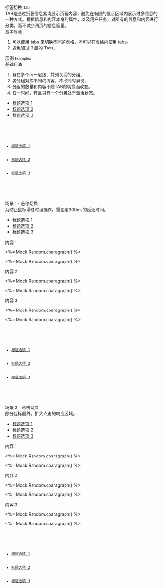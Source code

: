 <div class="mb40">
    <div class="fontsize-20">标签切换 <small>Tab</small></div>
    <div class="color-999 mt4">TAB是通过折叠信息紧凑展示页面内容，避免在有限的显示区域内展示过多信息的一种方式。根据信息和内容本身的属性，以及用户任务，对所有的信息和内容进行分类，而不减少网页的信息容量。</div>
</div>

<div class="usage mb40">
    <div>基本规范</div>
    <ol>
        <li>可以使用 tabs 来切换不同的表格，不可以在表格内使用 tabs。</li>
        <li>避免超过 2 层的 Tabs。</li>
    </ol>
</div>

<div class="fontsize-16 mb10">示例 <small>Examples</small></div>

<div class="example">
    <div class="content">
        <div class="content-header">
            <div>基础用法</div>
            <ol class="hide">
                <li>存在多个同一层级、并列关系的分组。</li>
                <li>各分组对应不同的内容，不必同时展现。</li>
                <li>分组的数量和内容不随TAB的切换而改变。</li>
                <li>任一时间，有且只有一个分组处于激活状态。 </li>
            </ol>
        </div>
        <div class="content-body">
            <ul class="mm-tabs clearfix" bx-name="components/tab" data-content="">
                <li class="active"><a href="javascript:;">标题选项 1</a></li>
                <li><a href="javascript:;">标题选项 2</a></li>
                <li><a href="javascript:;">标题选项 3</a></li>
            </ul>
        </div>
    </div>
    <pre><code>
    	<ul class="mm-tabs clearfix" bx-name="components/tab" data-content="">
            <li class="active"><a href="javascript:;">标题选项 1</a></li>
            <li><a href="javascript:;">标题选项 2</a></li>
            <li><a href="javascript:;">标题选项 3</a></li>
        </ul>
    </code></pre>
</div>

<div class="example">
    <div class="content">
        <div class="content-header">
            <div>场景 1 - 悬停切换</div>
            <div class="color-999 mt6">为防止鼠标滑过时误操作，需设定300ms的延迟时间。 </div>
        </div>
        <div class="content-body">
            <ul class="mm-tabs clearfix mb20" bx-name="components/tab" data-event="mouseenter" data-delay="300" data-content="#tab-case1-content">
                <li class="active"><a href="javascript:;">标题选项 1</a></li>
                <li><a href="javascript:;">标题选项 2</a></li>
                <li><a href="javascript:;">标题选项 3</a></li>
            </ul>
            <div id="tab-case1-content">
                <div>
                    <p class="flat-text small">内容 1</p>
                    <p class="flat-text full-width mt10"><%= Mock.Random.cparagraph() %></p>
                    <p class="flat-text full-width mt10"><%= Mock.Random.cparagraph() %></p>
                </div>
                <div class="hide">
                    <p class="flat-text small">内容 2</p>
                    <p class="flat-text full-width mt10"><%= Mock.Random.cparagraph() %></p>
                    <p class="flat-text full-width mt10"><%= Mock.Random.cparagraph() %></p>
                </div>
                <div class="hide">
                    <p class="flat-text small">内容 3</p>
                    <p class="flat-text full-width mt10"><%= Mock.Random.cparagraph() %></p>
                    <p class="flat-text full-width mt10"><%= Mock.Random.cparagraph() %></p>
                </div>
            </div>
        </div>
    </div>
    <pre><code>
        <ul class="mm-tabs clearfix mb20" bx-name="components/tab" data-event="mouseenter" data-delay="300" data-content="#tab-case1-content">
            <li class="active"><a href="javascript:;">标题选项 1</a></li>
            <li><a href="javascript:;">标题选项 2</a></li>
            <li><a href="javascript:;">标题选项 3</a></li>
        </ul>
    </code></pre>
</div>

<div class="example">
    <div class="content">
        <div class="content-header">
            <div>场景 2 - 点击切换</div>
            <div class="color-999 mt6">除分组标题外，扩大点击的响应区域。 </div>
        </div>
        <div class="content-body">
            <ul class="mm-tabs mb20 clearfix" bx-name="components/tab" data-content="#case2-content">
                <li class="active"><a href="javascript:;">标题选项 1</a></li>
                <li><a href="javascript:;">标题选项 2</a></li>
                <li><a href="javascript:;">标题选项 3</a></li>
            </ul>
            <div id="case2-content">
                <div>
                    <p class="flat-text small">内容 1</p>
                    <p class="flat-text full-width mt10"><%= Mock.Random.cparagraph() %></p>
                    <p class="flat-text full-width mt10"><%= Mock.Random.cparagraph() %></p>
                </div>
                <div class="hide">
                    <p class="flat-text small">内容 2</p>
                    <p class="flat-text full-width mt10"><%= Mock.Random.cparagraph() %></p>
                    <p class="flat-text full-width mt10"><%= Mock.Random.cparagraph() %></p>
                </div>
                <div class="hide">
                    <p class="flat-text small">内容 3</p>
                    <p class="flat-text full-width mt10"><%= Mock.Random.cparagraph() %></p>
                    <p class="flat-text full-width mt10"><%= Mock.Random.cparagraph() %></p>
                </div>
            </div>
        </div>
    </div>
    <pre><code>
        <ul class="mm-tabs clearfix" style="margin-bottom: -1px;">
            <li class="active"><a href="javascript:;">标题选项 1</a></li>
            <li><a href="javascript:;">标题选项 2</a></li>
            <li><a href="javascript:;">标题选项 3</a></li>
        </ul>
    </code></pre>
</div>

<script type="text/javascript">
    require(['jquery', 'underscore'], function($, _) {
        return
        _.each($('ul.mm-tabs'), function(item, index){
            item = $(item)
            var type = item.attr('data-event') || 'click'
            var delay = item.attr('data-delay') || 0
            item.on(type, 'li', function(event) {
                setTimeout(function() {
                    var contents = $(event.delegateTarget).attr('data-content')
                    if (contents) {
                        $(contents).children().hide()
                            .eq(
                                $(event.currentTarget).index()
                            ).removeClass('hide').show()
                    }
                    $(event.currentTarget).addClass('active')
                        .siblings().removeClass('active')
                }, delay)
            })
        })
    })
</script>